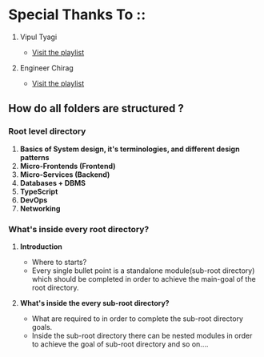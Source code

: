 # Special Thanks To ::

1. Vipul Tyagi

   - [Visit the playlist](<[https://www.youtube.com/playlist?list=PLA3GkZPtsafZdyC5iucNM_uhqGJ5yFNUM](https://www.youtube.com/@EngineeringDigest)>)

2. Engineer Chirag

   - [Visit the playlist](<[https://www.youtube.com/playlist?list=PL4CFloQ4GGWICE0Tz6iXKfN3XWkXRlboU](https://www.youtube.com/@engineerchirag)>)

## How do all folders are structured ?

### **Root level directory**

1. **Basics of System design, it's terminologies, and different design patterns**
2. **Micro-Frontends (Frontend)**
3. **Micro-Services (Backend)**
4. **Databases + DBMS**
5. **TypeScript**
6. **DevOps**
7. **Networking**

### **What's inside every root directory?**

1. **Introduction**

   - Where to starts?
   - Every single bullet point is a standalone module(sub-root directory) which should be completed in order to achieve the main-goal of the root directory.

2. **What's inside the every sub-root directory?**

   - What are required to in order to complete the sub-root directory goals.
   - Inside the sub-root directory there can be nested modules in order to achieve the goal of sub-root directory and so on....
